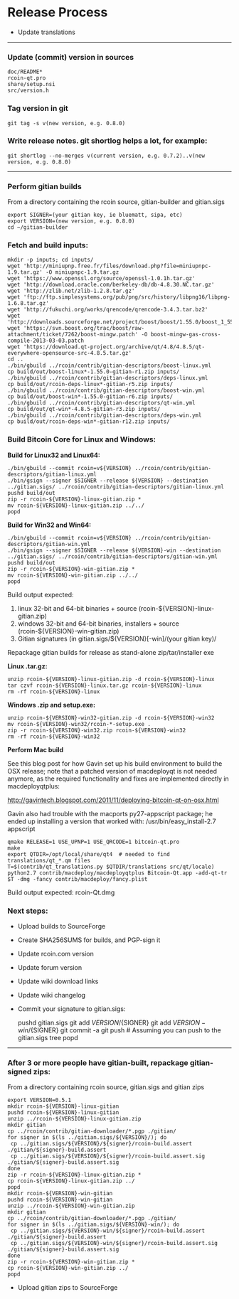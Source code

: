 Release Process
===============

* Update translations

* * *

### Update (commit) version in sources

	doc/README*
	rcoin-qt.pro
	share/setup.nsi
	src/version.h

### Tag version in git

	git tag -s v(new version, e.g. 0.8.0)

### Write release notes. git shortlog helps a lot, for example:

	git shortlog --no-merges v(current version, e.g. 0.7.2)..v(new version, e.g. 0.8.0)

* * *

### Perform gitian builds

From a directory containing the rcoin source, gitian-builder and gitian.sigs

	export SIGNER=(your gitian key, ie bluematt, sipa, etc)
	export VERSION=(new version, e.g. 0.8.0)
	cd ~/gitian-builder

### Fetch and build inputs:
	mkdir -p inputs; cd inputs/
	wget 'http://miniupnp.free.fr/files/download.php?file=miniupnpc-1.9.tar.gz' -O miniupnpc-1.9.tar.gz
	wget 'https://www.openssl.org/source/openssl-1.0.1h.tar.gz'
	wget 'http://download.oracle.com/berkeley-db/db-4.8.30.NC.tar.gz'
	wget 'http://zlib.net/zlib-1.2.8.tar.gz'
	wget 'ftp://ftp.simplesystems.org/pub/png/src/history/libpng16/libpng-1.6.8.tar.gz'
	wget 'http://fukuchi.org/works/qrencode/qrencode-3.4.3.tar.bz2'
	wget 'http://downloads.sourceforge.net/project/boost/boost/1.55.0/boost_1_55_0.tar.bz2'
	wget 'https://svn.boost.org/trac/boost/raw-attachment/ticket/7262/boost-mingw.patch' -O boost-mingw-gas-cross-compile-2013-03-03.patch
	wget 'https://download.qt-project.org/archive/qt/4.8/4.8.5/qt-everywhere-opensource-src-4.8.5.tar.gz'
	cd ..
	./bin/gbuild ../rcoin/contrib/gitian-descriptors/boost-linux.yml
	cp build/out/boost-linux*-1.55.0-gitian-r1.zip inputs/
	./bin/gbuild ../rcoin/contrib/gitian-descriptors/deps-linux.yml
	cp build/out/rcoin-deps-linux*-gitian-r5.zip inputs/
	./bin/gbuild ../rcoin/contrib/gitian-descriptors/boost-win.yml
	cp build/out/boost-win*-1.55.0-gitian-r6.zip inputs/
	./bin/gbuild ../rcoin/contrib/gitian-descriptors/qt-win.yml
	cp build/out/qt-win*-4.8.5-gitian-r3.zip inputs/
	./bin/gbuild ../rcoin/contrib/gitian-descriptors/deps-win.yml
	cp build/out/rcoin-deps-win*-gitian-r12.zip inputs/

### Build Bitcoin Core for Linux and Windows:
**Build for Linux32 and Linux64:**

    ./bin/gbuild --commit rcoin=v${VERSION} ../rcoin/contrib/gitian-descriptors/gitian-linux.yml
	./bin/gsign --signer $SIGNER --release ${VERSION} --destination ../gitian.sigs/ ../rcoin/contrib/gitian-descriptors/gitian-linux.yml
	pushd build/out
	zip -r rcoin-${VERSION}-linux-gitian.zip *
	mv rcoin-${VERSION}-linux-gitian.zip ../../
	popd

**Build for Win32 and Win64:**

	./bin/gbuild --commit rcoin=v${VERSION} ../rcoin/contrib/gitian-descriptors/gitian-win.yml
	./bin/gsign --signer $SIGNER --release ${VERSION}-win --destination ../gitian.sigs/ ../rcoin/contrib/gitian-descriptors/gitian-win.yml
	pushd build/out
	zip -r rcoin-${VERSION}-win-gitian.zip *
	mv rcoin-${VERSION}-win-gitian.zip ../../
	popd
Build output expected:

1. linux 32-bit and 64-bit binaries + source (rcoin-${VERSION}-linux-gitian.zip)
2. windows 32-bit and 64-bit binaries, installers + source (rcoin-${VERSION}-win-gitian.zip)
3. Gitian signatures (in gitian.sigs/${VERSION}[-win]/(your gitian key)/

Repackage gitian builds for release as stand-alone zip/tar/installer exe

**Linux .tar.gz:**

	unzip rcoin-${VERSION}-linux-gitian.zip -d rcoin-${VERSION}-linux
	tar czvf rcoin-${VERSION}-linux.tar.gz rcoin-${VERSION}-linux
	rm -rf rcoin-${VERSION}-linux

**Windows .zip and setup.exe:**

	unzip rcoin-${VERSION}-win32-gitian.zip -d rcoin-${VERSION}-win32
	mv rcoin-${VERSION}-win32/rcoin-*-setup.exe .
	zip -r rcoin-${VERSION}-win32.zip rcoin-${VERSION}-win32
	rm -rf rcoin-${VERSION}-win32

**Perform Mac build**

See this blog post for how Gavin set up his build environment to build the OSX
release; note that a patched version of macdeployqt is not needed anymore, as
the required functionality and fixes are implemented directly in macdeployqtplus:

http://gavintech.blogspot.com/2011/11/deploying-bitcoin-qt-on-osx.html

Gavin also had trouble with the macports py27-appscript package; he
ended up installing a version that worked with: /usr/bin/easy_install-2.7 appscript

	qmake RELEASE=1 USE_UPNP=1 USE_QRCODE=1 bitcoin-qt.pro
	make
	export QTDIR=/opt/local/share/qt4  # needed to find translations/qt_*.qm files
	T=$(contrib/qt_translations.py $QTDIR/translations src/qt/locale)
	python2.7 contrib/macdeploy/macdeployqtplus Bitcoin-Qt.app -add-qt-tr $T -dmg -fancy contrib/macdeploy/fancy.plist

Build output expected: rcoin-Qt.dmg

### Next steps:

* Upload builds to SourceForge

* Create SHA256SUMS for builds, and PGP-sign it

* Update rcoin.com version

* Update forum version

* Update wiki download links

* Update wiki changelog

* Commit your signature to gitian.sigs:

    pushd gitian.sigs
	git add ${VERSION}/${SIGNER}
	git add ${VERSION}-win/${SIGNER}
	git commit -a
	git push  # Assuming you can push to the gitian.sigs tree
	popd

* * *

### After 3 or more people have gitian-built, repackage gitian-signed zips:
From a directory containing rcoin source, gitian.sigs and gitian zips

	export VERSION=0.5.1
	mkdir rcoin-${VERSION}-linux-gitian
	pushd rcoin-${VERSION}-linux-gitian
	unzip ../rcoin-${VERSION}-linux-gitian.zip
	mkdir gitian
	cp ../rcoin/contrib/gitian-downloader/*.pgp ./gitian/
	for signer in $(ls ../gitian.sigs/${VERSION}/); do
     cp ../gitian.sigs/${VERSION}/${signer}/rcoin-build.assert ./gitian/${signer}-build.assert
     cp ../gitian.sigs/${VERSION}/${signer}/rcoin-build.assert.sig ./gitian/${signer}-build.assert.sig
	done
	zip -r rcoin-${VERSION}-linux-gitian.zip *
	cp rcoin-${VERSION}-linux-gitian.zip ../
	popd
	mkdir rcoin-${VERSION}-win-gitian
	pushd rcoin-${VERSION}-win-gitian
	unzip ../rcoin-${VERSION}-win-gitian.zip
	mkdir gitian
	cp ../rcoin/contrib/gitian-downloader/*.pgp ./gitian/
	for signer in $(ls ../gitian.sigs/${VERSION}-win/); do
     cp ../gitian.sigs/${VERSION}-win/${signer}/rcoin-build.assert ./gitian/${signer}-build.assert
     cp ../gitian.sigs/${VERSION}-win/${signer}/rcoin-build.assert.sig ./gitian/${signer}-build.assert.sig
	done
	zip -r rcoin-${VERSION}-win-gitian.zip *
	cp rcoin-${VERSION}-win-gitian.zip ../
	popd

* Upload gitian zips to SourceForge
